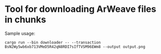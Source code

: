 # Tool for downloading ArWeave files in chunks

Sample usage:
```
cargo run --bin downloader -- --transaction BsN2Wy5wb6xb713VMeD5R42qN8RDI7sIfTVSM96EWm8 --output output.png
```
